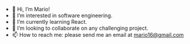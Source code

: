 - 👋 Hi, I’m Mario!
- 👀 I’m interested in software engineering.
- 🌱 I’m currently learning React.
- 💞️ I’m looking to collaborate on any challenging project.
- 📫 How to reach me: please send me an email at mario16@gmail.com


<!--
**mario16/mario16** is a ✨ _special_ ✨ repository because its `README.md` (this file) appears on your GitHub profile.

Here are some ideas to get you started:

- 🔭 I’m currently working on ...
- 🌱 I’m currently learning ...
- 👯 I’m looking to collaborate on ...
- 🤔 I’m looking for help with ...
- 💬 Ask me about ...
- 📫 How to reach me: ...
- 😄 Pronouns: ...
- ⚡ Fun fact: ...
-->
